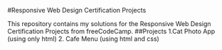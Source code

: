 #Responsive Web Design Certification Projects

This repository contains my solutions for the Responsive Web Design Certification Projects from freeCodeCamp.
##Projects
1.Cat Photo App (using only html)
2. Cafe Menu (using html and css)
